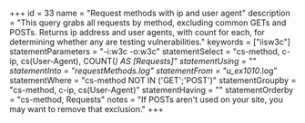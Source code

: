 +++
id = 33
name = "Request methods with ip and user agent"
description = "This query grabs all requests by method, excluding common GETs and POSTs. Returns ip address and user agents, with count for each, for determining whether any are testing vulnerabilities."
keywords = ["iisw3c"]
statementParameters = "-i:w3c -o:w3c"
statementSelect = "cs-method, c-ip, cs(User-Agent), COUNT(*) AS [Requests]"
statementUsing = ""
statementInto = "requestMethods.log"
statementFrom = "u_ex1010*.log"
statementWhere = "cs-method NOT IN ('GET';'POST')"
statementGroupby = "cs-method, c-ip, cs(User-Agent)"
statementHaving = ""
statementOrderby = "cs-method, Requests"
notes = "If POSTs aren't used on your site, you may want to remove that exclusion."
+++


